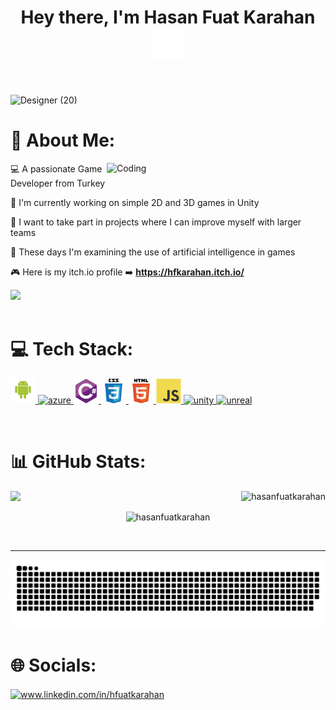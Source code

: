 <h1 align="center">Hey there, I'm Hasan Fuat Karahan <img src="https://github.com/Kathryn-Jie/Kathryn-Jie/blob/main/wave.gif" width="50px" /> </h1>
<br/>

![Designer (20)](https://github.com/user-attachments/assets/1a78c1d1-f80b-4330-baef-2894d07accc9)

# 💫 About Me:

<img align="right" alt="Coding" width="350" src="https://hips.hearstapps.com/esquireuk.cdnds.net/16/36/1473330033-giphy.gif?resize=640:* " alt="hasanfuatkarahan" />

💻 A passionate Game Developer from Turkey</br>

🔭 I'm currently working on simple 2D and 3D games in Unity</br>

👯 I want to take part in projects where I can improve myself with larger teams</br>

🌱 These days I'm examining the use of artificial intelligence in games</br>

🎮 Here is my itch.io profile ➡️ **https://hfkarahan.itch.io/**
<br/>

[![](https://visitcount.itsvg.in/api?id=hfuatkarahan&icon=5&color=0)](https://visitcount.itsvg.in)
<br/> <br/>

# 💻 Tech Stack:
<p align="left"> <a href="https://developer.android.com" target="_blank" rel="noreferrer"> <img src="https://raw.githubusercontent.com/devicons/devicon/master/icons/android/android-original-wordmark.svg" alt="android" width="40" height="40"/> </a> <a href="https://azure.microsoft.com/en-in/" target="_blank" rel="noreferrer"> <img src="https://www.vectorlogo.zone/logos/microsoft_azure/microsoft_azure-icon.svg" alt="azure" width="40" height="40"/> </a> <a href="https://www.w3schools.com/cs/" target="_blank" rel="noreferrer"> <img src="https://raw.githubusercontent.com/devicons/devicon/master/icons/csharp/csharp-original.svg" alt="csharp" width="40" height="40"/> </a> <a href="https://www.w3schools.com/css/" target="_blank" rel="noreferrer"> <img src="https://raw.githubusercontent.com/devicons/devicon/master/icons/css3/css3-original-wordmark.svg" alt="css3" width="40" height="40"/> </a> <a href="https://www.w3.org/html/" target="_blank" rel="noreferrer"> <img src="https://raw.githubusercontent.com/devicons/devicon/master/icons/html5/html5-original-wordmark.svg" alt="html5" width="40" height="40"/> </a> <a href="https://developer.mozilla.org/en-US/docs/Web/JavaScript" target="_blank" rel="noreferrer"> <img src="https://raw.githubusercontent.com/devicons/devicon/master/icons/javascript/javascript-original.svg" alt="javascript" width="40" height="40"/> </a> <a href="https://unity.com/" target="_blank" rel="noreferrer"> <img src="https://www.vectorlogo.zone/logos/unity3d/unity3d-icon.svg" alt="unity" width="40" height="40"/> </a> <a href="https://unrealengine.com/" target="_blank" rel="noreferrer"> <img src="https://raw.githubusercontent.com/kenangundogan/fontisto/036b7eca71aab1bef8e6a0518f7329f13ed62f6b/icons/svg/brand/unreal-engine.svg" alt="unreal" width="40" height="40"/> </a> </p>
<br/>

# 📊 GitHub Stats:

<p align="left"> <img src="https://github-readme-stats.vercel.app/api?username=hfuatkarahan&theme=react&hide_border=false&include_all_commits=true&count_private=true"> <img align="right" src="https://github-readme-stats.vercel.app/api/top-langs/?username=hfuatkarahan&theme=react&hide_border=false&include_all_commits=true&count_private=true&layout=compact" alt="hasanfuatkarahan"  /></p>
<p align="center"> <img src="https://github-readme-streak-stats.herokuapp.com/?user=hfuatkarahan&theme=react&hide_border=false" alt="hasanfuatkarahan" /> </p>
</br>


---
<picture>
  <source media="(prefers-color-scheme: dark)" srcset="https://raw.githubusercontent.com/hfuatkarahan/hfuatkarahan/output/github-contribution-grid-snake-dark.svg">
  <source media="(prefers-color-scheme: light)" srcset="https://raw.githubusercontent.com/hfuatkarahan/hfuatkarahan/output/github-contribution-grid-snake.svg">
  <img alt="github contribution grid snake animation" src="https://raw.githubusercontent.com/hfuatkarahan/hfuatkarahan/output/github-contribution-grid-snake.svg">
</picture>

# 🌐 Socials:
<p align="left">
<a href="https://linkedin.com/in/www.linkedin.com/in/hfuatkarahan" target="blank"><img align="center" src="https://raw.githubusercontent.com/rahuldkjain/github-profile-readme-generator/master/src/images/icons/Social/linked-in-alt.svg" alt="www.linkedin.com/in/hfuatkarahan" height="30" width="40" /></a>
</p>
</br>


